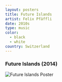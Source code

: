 ```yaml
---
layout: posters
title: Future Islands
artist: Felix Pfäffli
date: 2010s
type: music
color: 
  - black
  - white
country: Switzerland
---
```


### Future Islands (2014)

<img src="/poster-design/img/futureislands.jpg" alt="Future Islands Poster">